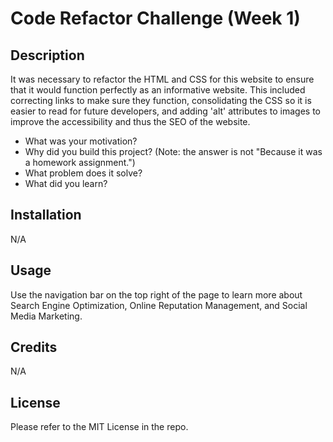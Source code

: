 # Code Refactor Challenge (Week 1)

## Description

It was necessary to refactor the HTML and CSS for this website to ensure that it would function perfectly as an informative website. This included correcting links to make sure they function, consolidating the CSS so it is easier to read for future developers, and adding 'alt' attributes to images to improve the accessibility and thus the SEO of the website. 

- What was your motivation?
- Why did you build this project? (Note: the answer is not "Because it was a homework assignment.")
- What problem does it solve?
- What did you learn?


## Installation

N/A

## Usage

Use the navigation bar on the top right of the page to learn more about Search Engine Optimization, Online Reputation Management, and Social Media Marketing. 

## Credits

N/A

## License

Please refer to the MIT License in the repo. 

